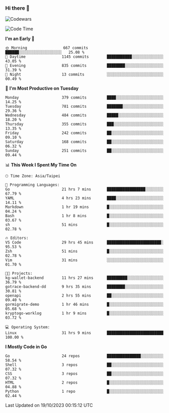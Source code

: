 ### Hi there 👋

![Codewars](https://www.codewars.com/users/omegaatt36/badges/small)

<!--START_SECTION:waka-->
![Code Time](http://img.shields.io/badge/Code%20Time-1%2C831%20hrs%2055%20mins-blue)

**I'm an Early 🐤** 

```text
🌞 Morning                667 commits         ██████░░░░░░░░░░░░░░░░░░░   25.08 % 
🌆 Daytime                1145 commits        ███████████░░░░░░░░░░░░░░   43.05 % 
🌃 Evening                835 commits         ████████░░░░░░░░░░░░░░░░░   31.39 % 
🌙 Night                  13 commits          ░░░░░░░░░░░░░░░░░░░░░░░░░   00.49 % 
```
📅 **I'm Most Productive on Tuesday** 

```text
Monday                   379 commits         ████░░░░░░░░░░░░░░░░░░░░░   14.25 % 
Tuesday                  781 commits         ███████░░░░░░░░░░░░░░░░░░   29.36 % 
Wednesday                484 commits         █████░░░░░░░░░░░░░░░░░░░░   18.20 % 
Thursday                 355 commits         ███░░░░░░░░░░░░░░░░░░░░░░   13.35 % 
Friday                   242 commits         ██░░░░░░░░░░░░░░░░░░░░░░░   09.10 % 
Saturday                 168 commits         ██░░░░░░░░░░░░░░░░░░░░░░░   06.32 % 
Sunday                   251 commits         ██░░░░░░░░░░░░░░░░░░░░░░░   09.44 % 
```


📊 **This Week I Spent My Time On** 

```text
🕑︎ Time Zone: Asia/Taipei

💬 Programming Languages: 
Go                       21 hrs 7 mins       █████████████████░░░░░░░░   67.79 % 
YAML                     4 hrs 23 mins       ████░░░░░░░░░░░░░░░░░░░░░   14.11 % 
Markdown                 1 hr 19 mins        █░░░░░░░░░░░░░░░░░░░░░░░░   04.24 % 
Bash                     1 hr 8 mins         █░░░░░░░░░░░░░░░░░░░░░░░░   03.67 % 
sh                       51 mins             █░░░░░░░░░░░░░░░░░░░░░░░░   02.78 % 

🔥 Editors: 
VS Code                  29 hrs 45 mins      ████████████████████████░   95.53 % 
Zsh                      51 mins             █░░░░░░░░░░░░░░░░░░░░░░░░   02.78 % 
Vim                      31 mins             ░░░░░░░░░░░░░░░░░░░░░░░░░   01.70 % 

🐱‍💻 Projects: 
kg-wallet-backend        11 hrs 27 mins      █████████░░░░░░░░░░░░░░░░   36.79 % 
gotrace-backend-dd       9 hrs 35 mins       ████████░░░░░░░░░░░░░░░░░   30.81 % 
openapi                  2 hrs 55 mins       ██░░░░░░░░░░░░░░░░░░░░░░░   09.40 % 
gormigrate-demo          1 hr 46 mins        █░░░░░░░░░░░░░░░░░░░░░░░░   05.68 % 
kryptogo-worklog         1 hr 9 mins         █░░░░░░░░░░░░░░░░░░░░░░░░   03.72 % 

💻 Operating System: 
Linux                    31 hrs 9 mins       █████████████████████████   100.00 % 
```

**I Mostly Code in Go** 

```text
Go                       24 repos            ███████████████░░░░░░░░░░   58.54 % 
Shell                    3 repos             ██░░░░░░░░░░░░░░░░░░░░░░░   07.32 % 
CSS                      3 repos             ██░░░░░░░░░░░░░░░░░░░░░░░   07.32 % 
HTML                     2 repos             █░░░░░░░░░░░░░░░░░░░░░░░░   04.88 % 
Python                   1 repo              █░░░░░░░░░░░░░░░░░░░░░░░░   02.44 % 
```




 Last Updated on 19/10/2023 00:15:12 UTC
<!--END_SECTION:waka-->

<!--
**omegaatt36/omegaatt36** is a ✨ _special_ ✨ repository because its `README.md` (this file) appears on your GitHub profile.

Here are some ideas to get you started:

- 🔭 I’m currently working on ...
- 🌱 I’m currently learning ...
- 👯 I’m looking to collaborate on ...
- 🤔 I’m looking for help with ...
- 💬 Ask me about ...
- 📫 How to reach me: ...
- 😄 Pronouns: ...
- ⚡ Fun fact: ...
-->
